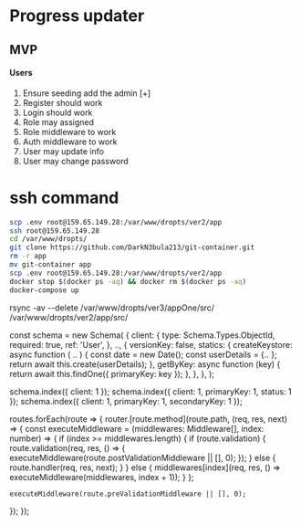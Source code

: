 
# Progress updater

## MVP 

#### Users

1. Ensure seeding add the admin [+]
2. Register should work
3. Login should work
4. Role may assigned 
5. Role middleware to work 
6. Auth middleware to work
7. User may update info
8. User may change password

# ssh command

```bash 
scp .env root@159.65.149.28:/var/www/dropts/ver2/app
ssh root@159.65.149.28
cd /var/www/dropts/
git clone https://github.com/DarkN3bula213/git-container.git
rm -r app
mv git-container app
scp .env root@159.65.149.28:/var/www/dropts/ver2/app
docker stop $(docker ps -aq) && docker rm $(docker ps -aq)
docker-compose up
```
rsync -av --delete /var/www/dropts/ver3/appOne/src/ /var/www/dropts/ver2/app/src/


const schema = new Schema<Keystore>(
  {
    client: {
      type: Schema.Types.ObjectId,
      required: true,
      ref: 'User',
    },
  ..,
  {
    versionKey: false,
    statics: {
      createKeystore: async function (
       ..
      ) {
        const date = new Date();
        const userDetails = {..
        };
        return await this.create(userDetails);
      },
      getByKey: async function (key) {
        return await this.findOne({ primaryKey: key });
      },
    },
  },
);

schema.index({ client: 1 });
schema.index({ client: 1, primaryKey: 1, status: 1 });
schema.index({ client: 1, primaryKey: 1, secondaryKey: 1 });

routes.forEach(route => {
  router.[route.method](route.path, (req, res, next) => {
    const executeMiddleware = (middlewares: Middleware[], index: number) => {
      if (index >= middlewares.length) {
        if (route.validation) {
          route.validation(req, res, () => {
            executeMiddleware(route.postValidationMiddleware || [], 0);
          });
        } else {
          route.handler(req, res, next);
        }
      } else {
        middlewares[index](req, res, () => executeMiddleware(middlewares, index + 1));
      }
    };

    executeMiddleware(route.preValidationMiddleware || [], 0);
  });
});